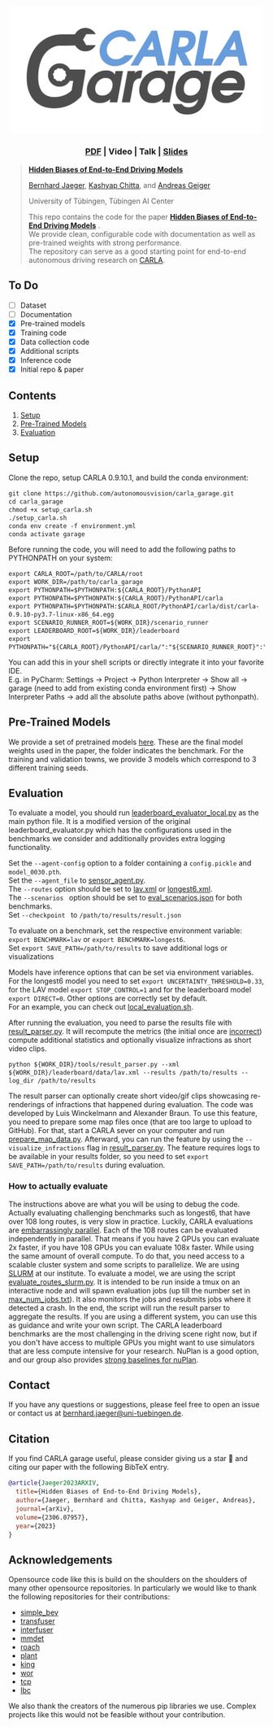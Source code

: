<p align="center">
  <img src="assets/carla_garage_white.png" alt="CARLA garage" width="500"/>
  <h3 align="center">
        <a href="https://arxiv.org/pdf/2306.07957.pdf"> PDF</a> | Video | Talk | <a href="https://www.cvlibs.net/shared/common_misconceptions.pdf"> Slides</a>
  </h3>
</p>
    


> [**Hidden Biases of End-to-End Driving Models**](https://arxiv.org/abs/2306.07957)
>
> [Bernhard Jaeger](https://kait0.github.io/), [Kashyap Chitta](https://kashyap7x.github.io/), and [Andreas Geiger](https://www.cvlibs.net/)
> 
> University of Tübingen, Tübingen AI Center
> 
> This repo contains the code for the paper [**Hidden Biases of End-to-End Driving Models**](https://arxiv.org/abs/2306.07957) . \
> We provide clean, configurable code with documentation as well as pre-trained weights with strong performance. \
> The repository can serve as a good starting point for end-to-end autonomous driving research on [CARLA](https://github.com/carla-simulator/carla).

## To Do
- [ ] Dataset
- [ ] Documentation
- [x] Pre-trained models
- [x] Training code
- [x] Data collection code
- [x] Additional scripts
- [x] Inference code
- [x] Initial repo & paper

## Contents

1. [Setup](#setup)
2. [Pre-Trained Models](#pre-trained-models)
3. [Evaluation](#evaluation)

## Setup

Clone the repo, setup CARLA 0.9.10.1, and build the conda environment:

```Shell
git clone https://github.com/autonomousvision/carla_garage.git
cd carla_garage
chmod +x setup_carla.sh
./setup_carla.sh
conda env create -f environment.yml
conda activate garage
```
Before running the code, you will need to add the following paths to PYTHONPATH on your system:
```Shell
export CARLA_ROOT=/path/to/CARLA/root
export WORK_DIR=/path/to/carla_garage
export PYTHONPATH=$PYTHONPATH:${CARLA_ROOT}/PythonAPI
export PYTHONPATH=$PYTHONPATH:${CARLA_ROOT}/PythonAPI/carla
export PYTHONPATH=$PYTHONPATH:$CARLA_ROOT/PythonAPI/carla/dist/carla-0.9.10-py3.7-linux-x86_64.egg
export SCENARIO_RUNNER_ROOT=${WORK_DIR}/scenario_runner
export LEADERBOARD_ROOT=${WORK_DIR}/leaderboard
export PYTHONPATH="${CARLA_ROOT}/PythonAPI/carla/":"${SCENARIO_RUNNER_ROOT}":"${LEADERBOARD_ROOT}":${PYTHONPATH}
```
You can add this in your shell scripts or directly integrate it into your favorite IDE. \
E.g. in PyCharm: Settings -> Project -> Python Interpreter -> Show all -> garage (need to add from existing conda environment first) -> Show Interpreter Paths -> add all the absolute paths above (without pythonpath).

## Pre-Trained Models
We provide a set of pretrained models [here](https://drive.google.com/file/d/1dDeeRrPL7UAqqHn4RMdg3DrvHSlNgzmE/view?usp=sharing).
These are the final model weights used in the paper, the folder indicates the benchmark.
For the training and validation towns, we provide 3 models which correspond to 3 different training seeds.

## Evaluation

To evaluate a model, you should run [leaderboard_evaluator_local.py](leaderboard/leaderboard/leaderboard_evaluator_local.py) as the main python file.
It is a modified version of the original leaderboard_evaluator.py which has the configurations used in the benchmarks we consider and additionally provides extra logging functionality.

Set the `--agent-config` option to a folder containing a `config.pickle` and `model_0030.pth`. <br>
Set the `--agent_file` to [sensor_agent.py](team_code/sensor_agent.py). <br>
The `--routes` option should be set to [lav.xml](leaderboard/data/lav.xml) or [longest6.xml](leaderboard/data/longest6.xml). <br>
The `--scenarios ` option should be set to [eval_scenarios.json](leaderboard/data/scenarios/eval_scenarios.json) for both benchmarks. <br>
Set `--checkpoint ` to `/path/to/results/result.json`

To evaluate on a benchmark, set the respective environment variable: `export BENCHMARK=lav` or `export BENCHMARK=longest6`. <br>
Set `export SAVE_PATH=/path/to/results` to save additional logs or visualizations

Models have inference options that can be set via environment variables.
For the longest6 model you need to set `export UNCERTAINTY_THRESHOLD=0.33`, for the LAV model `export STOP_CONTROL=1` and for the leaderboard model `export DIRECT=0`.
Other options are correctly set by default. <br>
For an example, you can check out [local_evaluation.sh](leaderboard/scripts/local_evaluation.sh).

After running the evaluation, you need to parse the results file with [result_parser.py](tools/result_parser.py).
It will recompute the metrics (the initial once are [incorrect](https://github.com/carla-simulator/leaderboard/issues/117)) compute additional statistics and optionally visualize infractions as short video clips.
```Shell
python ${WORK_DIR}/tools/result_parser.py --xml ${WORK_DIR}/leaderboard/data/lav.xml --results /path/to/results --log_dir /path/to/results
```

The result parser can optionally create short video/gif clips showcasing re-renderings of infractions that happened during evaluation. The code was developed by Luis Winckelmann and Alexander Braun.
To use this feature, you need to prepare some map files once (that are too large to upload to GitHub). For that, start a CARLA sever on your computer and run [prepare_map_data.py](tools/proxy_simulator/prepare_map_data.py).
Afterward, you can run the feature by using the `--visualize_infractions` flag in [result_parser.py](tools/result_parser.py). The feature requires logs to be available in your results folder, so you need to set `export SAVE_PATH=/path/to/results` during evaluation.

### How to actually evaluate
The instructions above are what you will be using to debug the code. Actually evaluating challenging benchmarks such as longest6, that have over 108 long routes, is very slow in practice. Luckily, CARLA evaluations are [embarrassingly parallel](https://en.wikipedia.org/wiki/Embarrassingly_parallel). Each of the 108 routes can be evaluated independently in parallel. That means if you have 2 GPUs you can evaluate 2x faster, if you have 108 GPUs you can evaluate 108x faster. While using the same amount of overall compute. To do that, you need access to a scalable cluster system and some scripts to parallelize. We are using [SLURM](https://slurm.schedmd.com/overview.html) at our institute. To evaluate a model, we are using the script [evaluate_routes_slurm.py](evaluate_routes_slurm.py). It is intended to be run inside a tmux on an interactive node and will spawn evaluation jobs (up till the number set in [max_num_jobs.txt](max_num_jobs.txt)). It also monitors the jobs and resubmits jobs where it detected a crash. In the end, the script will run the result parser to aggregate the results. If you are using a different system, you can use this as guidance and write your own script. The CARLA leaderboard benchmarks are the most challenging in the driving scene right now, but if you don't have access to multiple GPUs you might want to use simulators that are less compute intensive for your research. NuPlan is a good option, and our group also provides [strong baselines for nuPlan](https://github.com/autonomousvision/nuplan_garage).


## Contact
If you have any questions or suggestions, please feel free to open an issue or contact us at bernhard.jaeger@uni-tuebingen.de.


## Citation
If you find CARLA garage useful, please consider giving us a star &#127775; and citing our paper with the following BibTeX entry.

```BibTeX
@article{Jaeger2023ARXIV,
  title={Hidden Biases of End-to-End Driving Models},
  author={Jaeger, Bernhard and Chitta, Kashyap and Geiger, Andreas},
  journal={arXiv},
  volume={2306.07957},
  year={2023}
}
```


## Acknowledgements
Opensource code like this is build on the shoulders on the shoulders of many other opensource repositories.
In particularly we would like to thank the following repositories for their contributions:
* [simple_bev](https://github.com/aharley/simple_bev)
* [transfuser](https://github.com/autonomousvision/transfuser)
* [interfuser](https://github.com/opendilab/InterFuser)
* [mmdet](https://github.com/open-mmlab/mmdetection)
* [roach](https://github.com/zhejz/carla-roach/)
* [plant](https://github.com/autonomousvision/plant)
* [king](https://github.com/autonomousvision/king)
* [wor](https://github.com/dotchen/WorldOnRails)
* [tcp](https://github.com/OpenDriveLab/TCP)
* [lbc](https://github.com/dotchen/LearningByCheating)

We also thank the creators of the numerous pip libraries we use. Complex projects like this would not be feasible without your contribution.
